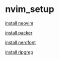 # nvim_setup

[install neovim](https://github.com/neovim/neovim/releases)

[install packer](https://github.com/wbthomason/packer.nvim#quickstart)

[install nerdfont](https://www.nerdfonts.com/font-downloads)

[install ripgrep](https://github.com/BurntSushi/ripgrep#installation)
